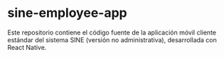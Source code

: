 # sine-employee-app
Este repositorio contiene el código fuente de la aplicación móvil cliente estándar del sistema SINE (versión no administrativa), desarrollada con React Native.
